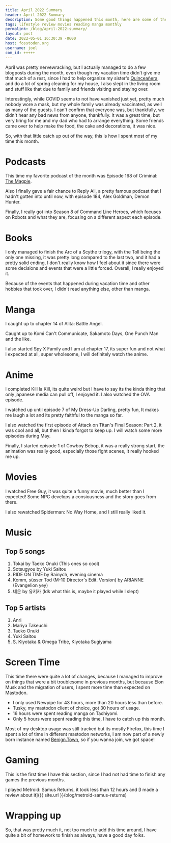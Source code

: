 ```yaml
---
title: April 2022 Summary
header: April 2022 Summary
description: Some good things happened this month, here are some of them.
tags: lifestyle review movies reading manga monthly
permalink: /blog/april-2022-summary/
layout: post
date: 2022-05-01 16:30:39 -0600
host: fosstodon.org
username: joel
com_id: +++++
---
```


April was pretty nervewracking, but I actually managed to do a few blogposts during the month, even though my vacation time didn't give me that much of a rest, since I had to help organize my sister's [Quinceañera](https://en.wikipedia.org/wiki/Quincea%C3%B1era), and do a lot of spring cleaning for my house, I also slept in the living room and stuff like that due to family and friends visiting and staying over.

Interestingly, while COVID seems to not have vanished just yet, pretty much nobody wore a mask, but my whole family was already vaccinated, as well as many of the guests. I can't confirm that everyone was, but thankfully, we didn't hear any bad news from anyone, thankfully. It was a great time, but very tiring for me and my dad who had to arrange everything. Some friends came over to help make the food, the cake and decorations, it was nice.

So, with that little catch up out of the way, this is how I spent most of my time this month.

# Podcasts

This time my favorite podcast of the month was Episode 168 of Criminal: [The Magpie](https://thisiscriminal.com/episode-186-the-magpie-4-8-2022).

Also I finally gave a fair chance to Reply All, a pretty famous podcast that I hadn't gotten into until now, with episode 184, Alex Goldman, Demon Hunter.

Finally, I really got into Season 8 of Command Line Heroes, which focuses on Robots and what they are, focusing on a different aspect each episode.

# Books

I only managed to finish the Arc of a Scythe trilogy, with the Toll being the only one missing, it was pretty long compared to the last two, and it had a pretty solid ending, I don't really know how I feel about it since there were some decisions and events that were a little forced. Overall, I really enjoyed it.

Because of the events that happened during vacation time and other hobbies that took over, I didn't read anything else, other than manga.

# Manga

I caught up to chapter 14 of Alita: Battle Angel.

Caught up to Komi Can't Communicate, Sakamoto Days, One Punch Man and the like.

I also started Spy X Family and I am at chapter 17, its super fun and not what I expected at all, super wholesome, I will definitely watch the anime.

# Anime

I completed Kill la Kill, its quite weird but I have to say its the kinda thing that only japanese media can pull off, I enjoyed it. I also watched the OVA episode.

I watched up until episode 7 of My Dress-Up Darling, pretty fun, It makes me laugh a lot and its pretty faithful to the manga so far.

I also watched the first episode of Attack on Titan's Final Season: Part 2, it was cool and all, but then I kinda forgot to keep up. I will watch some more episodes during May.

Finally, I started episode 1 of Cowboy Bebop, it was a really strong start, the animation was really good, especially those fight scenes, It really hooked me up.

# Movies

I watched Free Guy, it was quite a funny movie, much better than I expected! Some NPC develops a consiousness and the story goes from there.

I also rewatched Spiderman: No Way Home, and I still really liked it.

# Music

## Top 5 songs

1. 	Tokai by Taeko Onuki (This ones so cool)
2. 	Sotsugyou by Yuki Saitou
3. 	RIDE ON TIME by Rainych, evening cinema
4. 	Komm, süsser Tod (M-10 Director's Edit. Version) by ARIANNE (Evangelion yey)
5. 	네온 by 유키카 (Idk what this is, maybe it played while I slept)

## Top 5 artists

1. Anri
2. Mariya Takeuchi
3. Taeko Onuki
4. Yuki Saitou
5. S. Kiyotaka & Omega Tribe, Kiyotaka Sugiyama

# Screen Time

This time there were quite a lot of changes, because I managed to improve on things that were a bit troublesome in previous months, but because Elon Musk and the migration of users, I spent more time than expected on Mastodon.

- I only used Newpipe for 43 hours, more than 20 hours less than before.
- Tusky, my mastodon client of choice, got 30 hours of usage.
- 16 hours were spent reading manga on Tachiyomi.
- Only 5 hours were spent reading this time, I have to catch up this month.

Most of my desktop usage was still tracked but its mostly Firefox, this time I spent a lot of time in different mastodon networks, I am now part of a newly born instance named [Benign.Town](https://benign.town), so if you wanna join, we got space!

# Gaming

This is the first time I have this section, since I had not had time to finish any games the previous months.

I played Metroid: Samus Returns, it took less than 12 hours and [I made a review about it]({{ site.url }}/blog/metroid-samus-returns)

# Wrapping up

So, that was pretty much it, not too much to add this time around, I have quite a bit of homework to finish as always, have a good day folks.
